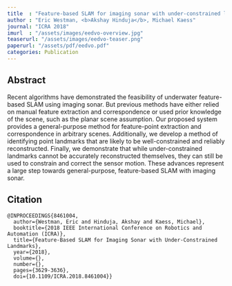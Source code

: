 ```yaml
---
title  : "Feature-based SLAM for imaging sonar with under-constrained landmarks"
author : "Eric Westman, <b>Akshay Hinduja</b>, Michael Kaess"
journal: "ICRA 2018"
imurl  : "/assets/images/eedvo-overview.jpg"
teaserurl: "/assets/images/eedvo-teaser.png"
paperurl: "/assets/pdf/eedvo.pdf"
categories: Publication
---
```


## Abstract
Recent algorithms have demonstrated the feasibility of underwater feature-based SLAM using imaging sonar. But previous methods have either relied on manual feature extraction and correspondence or used prior knowledge of the scene, such as the planar scene assumption. Our proposed system provides a general-purpose method for feature-point extraction and correspondence in arbitrary scenes. Additionally, we develop a method of identifying point landmarks that are likely to be well-constrained and reliably reconstructed. Finally, we demonstrate that while under-constrained landmarks cannot be accurately reconstructed themselves, they can still be used to constrain and correct the sensor motion. These advances represent a large step towards general-purpose, feature-based SLAM with imaging sonar.

## Citation
```
@INPROCEEDINGS{8461004,
  author={Westman, Eric and Hinduja, Akshay and Kaess, Michael},
  booktitle={2018 IEEE International Conference on Robotics and Automation (ICRA)}, 
  title={Feature-Based SLAM for Imaging Sonar with Under-Constrained Landmarks}, 
  year={2018},
  volume={},
  number={},
  pages={3629-3636},
  doi={10.1109/ICRA.2018.8461004}}
```